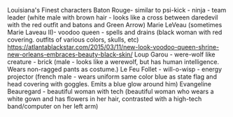Louisiana's Finest characters
Baton Rouge- similar to psi-kick - ninja - team leader  (white male with brown hair - looks like a cross between daredevil with the red outfit and batons and Green Arrow)
Marie LeVeau (sometimes Marie Laveau II)- voodoo queen - spells and drains (black woman with red covering.  outfits of various colors, skulls, etc) https://atlantablackstar.com/2015/03/11/new-look-voodoo-queen-shrine-new-orleans-embraces-beauty-black-skin/
Loup Garou - were-wolf like creature - brick (male - looks like a werewolf, but has human intelligence.  Wears non-ragged pants as costume.)
Le Feu Follet - will-o-wisp - energy projector (french male - wears uniform same color blue as state flag and head covering with goggles.  Emits a blue glow around him)
Evangeline Beauregard - beautiful woman with tech (beautiful woman who wears a white gown and has flowers in her hair, contrasted with a high-tech band/computer on her left arm)
